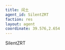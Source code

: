 ```yaml
---
title: 闰土
agent_id: SilentZRT
faction: res
layout: agent
coordinate: 39.576,2.654
---
```


SilentZRT
